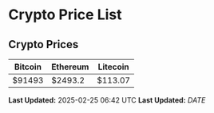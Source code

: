 # Crypto Price List

## Crypto Prices
| Bitcoin | Ethereum | Litecoin |
| ------- | -------- | -------- |
| $91493 | $2493.2 | $113.07 |
**Last Updated:** 2025-02-25 06:42 UTC
**Last Updated:** $DATE$
